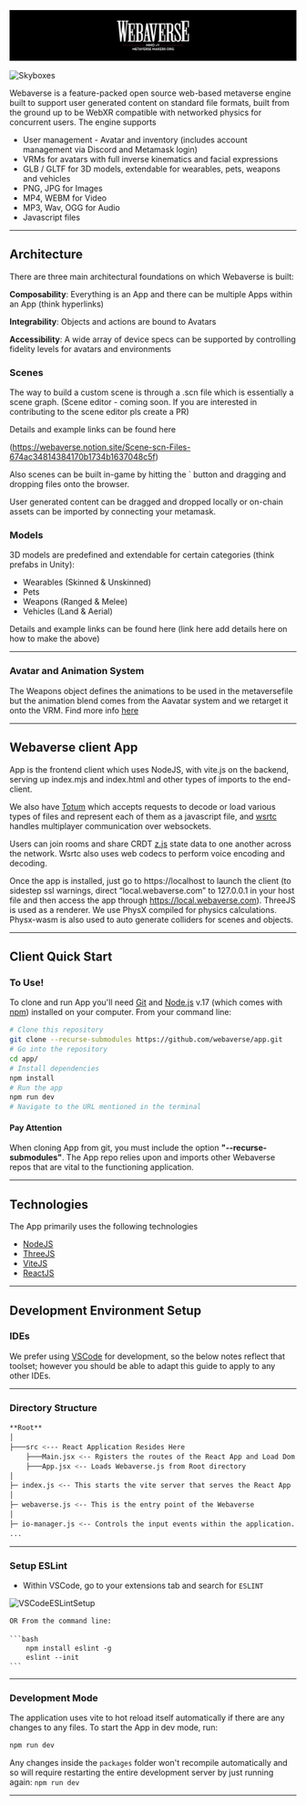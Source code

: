 ![Webaverse Banner](./img/webaverse_banner.jpg)

![Skyboxes](./img/skyboxes.gif)

Webaverse is a feature-packed open source web-based metaverse engine built to support user generated content on standard file formats, built from the ground up to be WebXR compatible with networked physics for concurrent users. The engine supports

* User management - Avatar and inventory (includes account management via Discord and Metamask login)
* VRMs for avatars with full inverse kinematics and facial expressions
* GLB / GLTF for 3D models, extendable for wearables, pets, weapons and vehicles
* PNG, JPG for Images
* MP4, WEBM for Video
* MP3, Wav, OGG for Audio
* Javascript files

---

## Architecture

There are three main architectural foundations on which Webaverse is built:

**Composability**: Everything is an App and there can be multiple Apps within an App (think hyperlinks)

**Integrability**: Objects and actions are bound to Avatars

**Accessibility**: A wide array of device specs can be supported by controlling fidelity levels for avatars and environments

### Scenes

The way to build a custom scene is through a .scn file which is essentially a scene graph. (Scene editor - coming soon. If you are interested in contributing to the scene editor pls create a PR)

Details and example links can be found here

(https://webaverse.notion.site/Scene-scn-Files-674ac34814384170b1734b1637048c5f)
 
Also scenes can be built in-game by hitting the ` button and dragging and dropping files onto the browser.

User generated content can be dragged and dropped locally or on-chain assets can be imported by connecting your metamask.

### Models

3D models are predefined and extendable for certain categories (think prefabs in Unity):

* Wearables (Skinned & Unskinned) 
* Pets
* Weapons (Ranged & Melee)
* Vehicles (Land & Aerial)

Details and example links can be found here (link here add details here on how to make the above)

---

### Avatar and Animation System

The Weapons object defines the animations to be used in the metaversefile but the animation blend comes from the Aavatar system and we retarget it onto the VRM. Find more info [here](./avatars/README.md)

---

## Webaverse client App

App is the frontend client which uses NodeJS, with vite.js on the backend, serving up index.mjs and index.html and other types of imports to the end-client. 

We also have [Totum](https://github.com/webaverse/Totum/) which accepts requests to decode or load various types of files and represent each of them as a javascript file, and [wsrtc](https://github.com/webaverse/wsrtc/) handles multiplayer communication over websockets. 

Users can join rooms and share CRDT [z.js](https://github.com/webaverse/zjs) state data to one another across the network. Wsrtc also uses web codecs to perform voice encoding and decoding. 

Once the app is installed, just go to https://localhost to launch the client (to sidestep ssl warnings, direct “local.webaverse.com” to 127.0.0.1 in your host file and then access the app through https://local.webaverse.com). ThreeJS is used as a renderer. We use PhysX compiled for physics calculations. Physx-wasm is also used to auto generate colliders for scenes and objects.

---

## Client Quick Start

### To Use!

To clone and run App you'll need [Git](https://git-scm.com) and [Node.js](https://nodejs.org/en/download/) v.17 (which comes with [npm](http://npmjs.com)) installed on your computer. From your command line:

```bash
# Clone this repository
git clone --recurse-submodules https://github.com/webaverse/app.git
# Go into the repository
cd app/
# Install dependencies
npm install
# Run the app
npm run dev
# Navigate to the URL mentioned in the terminal

```

#### **Pay Attention**
When cloning App from git, you must include the option **"--recurse-submodules"**. The App repo relies upon and imports other Webaverse repos that are vital to the functioning application.

---

## Technologies

The App primarily uses the following technologies

* [NodeJS](https://nodejs.org/)
* [ThreeJS](https://threejs.org/)
* [ViteJS](https://vitejs.dev/)
* [ReactJS](https://reactjs.org/)

---

## Development Environment Setup

### IDEs

We prefer using [VSCode](https://code.visualstudio.com/download) for development, so the below notes reflect that toolset; however you should be able to adapt this guide to apply to any other IDEs.

---

### Directory Structure

```bash
**Root**
│
├───src <--- React Application Resides Here
	├───Main.jsx <-- Rgisters the routes of the React App and Load Dom
	├───App.jsx <-- Loads Webaverse.js from Root directory
│
├─ index.js <-- This starts the vite server that serves the React App
│
├─ webaverse.js <-- This is the entry point of the Webaverse
│
├─ io-manager.js <-- Controls the input events within the application.
...
```

---

### Setup ESLint

* Within VSCode, go to your extensions tab and search for `ESLINT`

![VSCodeESLintSetup](https://user-images.githubusercontent.com/51108458/144331775-2f5363d9-8d3f-4120-bb22-3308047c5605.png)


	OR From the command line:

	```bash
		npm install eslint -g
		eslint --init
	```

---

### Development Mode

The application uses vite to hot reload itself automatically if there are any changes to any files. To start the App in dev mode, run:

```bash
npm run dev
```

Any changes inside the `packages` folder won't recompile automatically and so will require restarting the entire development server by just running again: `npm run dev`


---


